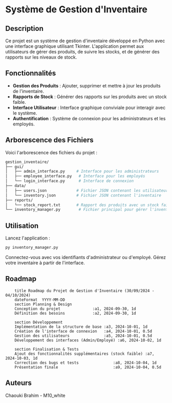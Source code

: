 # Système de Gestion d'Inventaire

## Description
Ce projet est un système de gestion d'inventaire développé en Python avec une interface graphique utilisant Tkinter. L'application permet aux utilisateurs de gérer des produits, de suivre les stocks, et de générer des rapports sur les niveaux de stock.

## Fonctionnalités
- **Gestion des Produits** : Ajouter, supprimer et mettre à jour les produits de l'inventaire.
- **Rapports de Stock** : Générer des rapports sur les produits avec un stock faible.
- **Interface Utilisateur** : Interface graphique conviviale pour interagir avec le système.
- **Authentification** : Système de connexion pour les administrateurs et les employés.

## Arborescence des Fichiers
Voici l'arborescence des fichiers du projet :

```bash
gestion_inventaire/
├── gui/
│   ├── admin_interface.py     # Interface pour les administrateurs
│   ├── employee_interface.py   # Interface pour les employés
│   └── login_interface.py      # Interface de connexion
├── data/
│   ├── users.json             # Fichier JSON contenant les utilisateurs
│   └── inventory.json         # Fichier JSON contenant l'inventaire
├── reports/
│   └── stock_report.txt       # Rapport des produits avec un stock faible
└── inventory_manager.py        # Fichier principal pour gérer l'inventaire
```

## Utilisation

Lancez l'application :

```bash
py inventory_manager.py
```

Connectez-vous avec vos identifiants d'administrateur ou d'employé.
Gérez votre inventaire à partir de l'interface.

## Roadmap

```mmdc
    title Roadmap du Projet de Gestion d'Inventaire (30/09/2024 - 04/10/2024)
    dateFormat  YYYY-MM-DD
    section Planning & Design
    Conception du projet              :a1, 2024-09-30, 1d
    Définition des besoins            :a2, 2024-09-30, 1d

    section Développement
    Implémentation de la structure de base :a3, 2024-10-01, 1d
    Création de l'interface de connexion   :a4, 2024-10-01, 0.5d
    Gestion des utilisateurs               :a5, 2024-10-01, 0.5d
    Développement des interfaces (Admin/Employé) :a6, 2024-10-02, 1d

    section Finalisation & Tests
    Ajout des fonctionnalités supplémentaires (stock faible) :a7, 2024-10-03, 1d
    Correction des bugs et tests               :a8, 2024-10-04, 1d
    Présentation finale                        :a9, 2024-10-04, 0.5d
```

## Auteurs
Chaouki Brahim - M10_white
